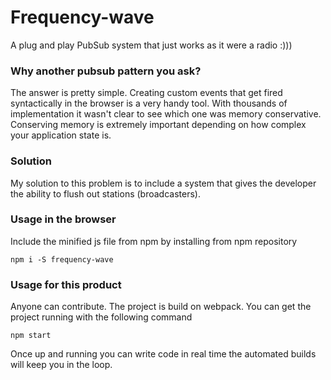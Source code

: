 # Frequency-wave
A plug and play PubSub system that just works as it were a radio :)))

### Why another pubsub pattern you ask?
The answer is pretty simple. Creating custom events that get fired syntactically in the browser is a very handy tool. With thousands of implementation it wasn't clear to see which one was memory conservative. Conserving memory is extremely important depending on how complex your application state is.

### Solution
My solution to this problem is to include a system that gives the developer the ability to flush out stations (broadcasters).

### Usage in the browser
Include the minified js file from npm by installing from npm repository
```
npm i -S frequency-wave
```

### Usage for this product
Anyone can contribute. The project is build on webpack.
You can get the project running with the following command
```
npm start
```

Once up and running you can write code in real time the automated builds will keep you in the loop.

